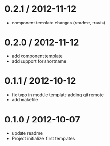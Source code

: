 
0.2.1 / 2012-11-12 
==================

  * component template changes (readme, travis)

0.2.0 / 2012-11-12 
==================

  * add component template
  * add support for shortname

0.1.1 / 2012-10-12 
==================

  * fix typo in module template adding git remote
  * add makefile

0.1.0 / 2012-10-07 
==================

  * update readme
  * Project initialize, first templates
